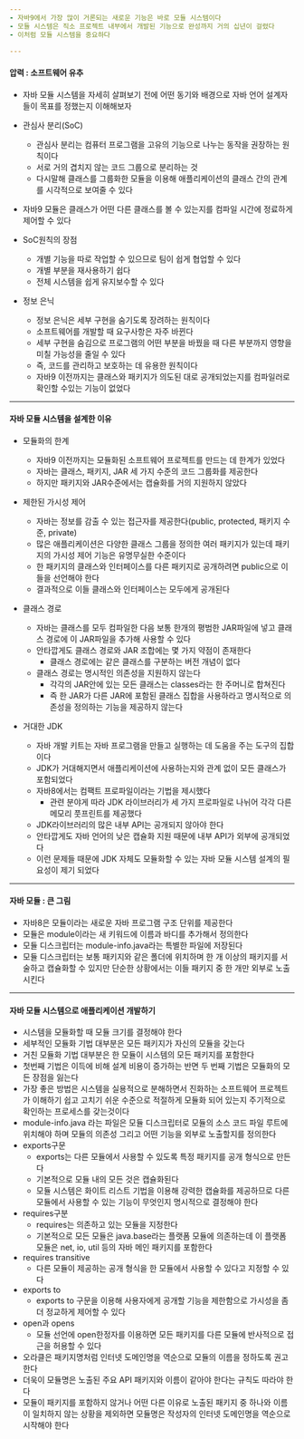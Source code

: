 ```yaml
--- 
- 자바9에서 가장 많이 거론되는 새로운 기능은 바로 모듈 시스템이다
- 모듈 시스템은 직소 프로젝트 내부에서 개발된 기능으로 완성까지 거의 십년이 걸렸다
- 이처럼 모듈 시스템을 중요하다

--- 
```

#### 압력 : 소프트웨어 유추
- 자바 모듈 시스템을 자세히 살펴보기 전에 어떤 동기와 배경으로 자바 언어 설계자들이 목표를 정했는지 이해해보자

- 관심사 분리(SoC)
	- 관심사 분리는 컴퓨터 프로그램을 고유의 기능으로 나누는 동작을 권장하는 원칙이다
	- 서로 거의 겹치지 않는 코드 그룹으로 분리하는 것
	- 다시말해 클래스를 그룹화한 모듈을 이용해 애플리케이션의 클래스 간의 관계를 시각적으로 보여줄 수 있다
- 자바9 모듈은 클래스가 어떤 다른 클래스를 볼 수 있는지를 컴파일 시간에 정료하게 제어할 수 있다
- SoC원칙의 장점
	- 개별 기능을 따로 작업할 수 있으므로 팀이 쉽게 협업할 수 있다
	- 개별 부분을 재사용하기 쉽다
	- 전체 시스템을 쉽게 유지보수할 수 있다
- 정보 은닉
	- 정보 은닉은 세부 구현을 숨기도록 장려하는 원칙이다
	- 소프트웨어를 개발할 때 요구사항은 자주 바뀐다
	- 세부 구현을 숨김으로 프로그램의 어떤 부분을 바꿨을 때 다른 부분까지 영향을 미칠 가능성을 줄일 수 있다
	- 즉, 코드를 관리하고 보호하는 데 유용한 원칙이다
	- 자바9 이전까지는 클래스와 패키지가 의도된 대로 공개되었는지를 컴파일러로 확인할 수있는 기능이 없었다

--- 
#### 자바 모듈 시스템을 설계한 이유
- 모듈화의 한계
	- 자바9 이전까지는 모듈화된 소프트웨어 프로젝트를 만드는 데 한계가 있었다
	- 자바는 클래스, 패키지, JAR 세 가지 수준의 코드 그룹화를 제공한다
	- 하지만 패키지와 JAR수준에서는 캡슐화를 거의 지원하지 않았다
- 제한된 가시성 제어
	- 자바는 정보를 감출 수 있는 접근자를 제공한다(public, protected, 패키지 수준, private)
	- 많은 애플리케이션은 다양한 클래스 그룹을 정의한 여러 패키지가 있는데 패키지의 가시성 제어 기능은 유명무실한 수준이다
	- 한 패키지의 클래스와 인터페이스를 다른 패키지로 공개하려면 public으로 이들을 선언해야 한다
	- 결과적으로 이들 클래스와 인터페이스는 모두에게 공개된다
- 클래스 경로
	- 자바는 클래스를 모두 컴파일한 다음 보통 한개의 평범한 JAR파일에 넣고 클래스 경로에 이 JAR파일을 추가해 사용할 수 있다
	- 안타깝게도 클래스 경로와 JAR 조합에는 몇 가지 약점이 존재한다
		- 클래스 경로에는 같은 클래스를 구분하는 버전 개념이 없다
	- 클래스 경로는 명시적인 의존성을 지원하지 않는다
		- 각각의 JAR안에 있는 모든 클래스는 classes라는 한 주머니로 합쳐진다
		- 즉 한 JAR가 다른 JAR에 포함된 클래스 집합을 사용하라고 명시적으로 의존성을 정의하는 기능을 제공하지 않는다

- 거대한 JDK
	- 자바 개발 키트는 자바 프로그램을 만들고 실행하는 데 도움을 주는 도구의 집합이다
	- JDK가 거대해지면서 애플리케이션에 사용하는지와 관계 없이 모든 클래스가 포함되었다
	- 자바8에서는 컴팩트 프로파일이라는 기법을 제시했다
		- 관련 분야게 따라 JDK 라이브러리가 세 가지 프로파일로 나뉘어 각각 다른 메모리 풋프린트를 제공했다
	- JDK라이브러리의 많은 내부 API는 공개되지 않아야 한다
	- 안타깝게도 자바 언어의 낮은 캡슐화 지원 때문에 내부 API가 외부에 공개되었다
	- 이런 문제들 때문에 JDK 자체도 모듈화할 수 있는 자바 모듈 시스템 설계의 필요성이 제기 되었다

--- 
#### 자바 모듈 : 큰 그림
- 자바8은 모듈이라는 새로운 자바 프로그램 구조 단위를 제공한다
- 모듈은 module이라는 새 키워드에 이름과 바디를 추가해서 정의한다
- 모듈 디스크립터는 module-info.java라는 특별한 파일에 저장된다
- 모듈 디스크립터는 보통 패키지와 같은 폴더에 위치하며 한 개 이상의 패키지를 서술하고 캡슐화할 수 있지만 단순한 상황에서는 이들 패키지 중 한 개만 외부로 노출시킨다

--- 
#### 자바 모듈 시스템으로 애플리케이션 개발하기
- 시스템을 모듈화할 때 모듈 크기를 결정해야 한다
- 세부적인 모듈화 기법 대부분은 모든 패키지가 자신의 모듈을 갖는다
- 거친 모듈화 기법 대부분은 한 모듈이 시스템의 모든 패키지를 포함한다
- 첫번째 기법은 이득에 비해 설계 비용이 증가하는 반면 두 번째 기법은 모듈화의 모든 장점을 잃는다
- 가장 좋은 방법은 시스템을 실용적으로 분해하면서 진화하는 소프트웨어 프로젝트가 이해하기 쉽고 고치기 쉬운 수준으로 적절하게 모듈화 되어 있는지 주기적으로 확인하는 프로세스를 갖는것이다
- module-info.java 라는 파일은 모듈 디스크립터로 모듈의 소스 코드 파일 루트에 위치해야 하며 모듈의 의존성 그리고 어떤 기능을 외부로 노출할지를 정의한다
- exports구문
	- exports는 다른 모듈에서 사용할 수 있도록 특정 패키지를 공개 형식으로 만든다
	- 기본적으로 모듈 내의 모든 것은 캡슐화된다
	- 모듈 시스템은 화이트 리스트 기법을 이용해 강력한 캡슐화를 제공하므로 다른 모듈에서 사용할 수 있는 기능이 무엇인지 명시적으로 결정해야 한다
- requires구분
	- requires는 의존하고 있는 모듈을 지정한다
	- 기본적으로 모든 모듈은 java.base라는 플랫폼 모듈에 의존하는데 이 플랫폼 모듈은 net, io, util 등의 자바 메인 패키지를 포함한다
- requires transitive
	- 다른 모듈이 제공하는 공개 형식을 한 모듈에서 사용할 수 있다고 지정할 수 있다
- exports to
	- exports to 구문을 이용해 사용자에게 공개할 기능을 제한함으로 가시성을 좀 더 정교하게 제어할 수 있다
- open과 opens
	- 모듈 선언에 open한정자를 이용하면 모든 패키지를 다른 모듈에 반사적으로 접근을 허용할 수 있다
- 오라클은 패키지명처럼 인터넷 도메인명을 역순으로 모듈의 이름을 정하도록 권고한다
- 더욱이 모듈명은 노출된 주요 API 패키지와 이름이 같아야 한다는 규칙도 따라야 한다
- 모듈이 패키지를 포함하지 않거나 어떤 다른 이유로 노출된 패키지 중 하나와 이름이 일치하지 않는 상황을 제외하면 모듈명은 작성자의 인터넷 도메인명을 역순으로 시작해야 한다